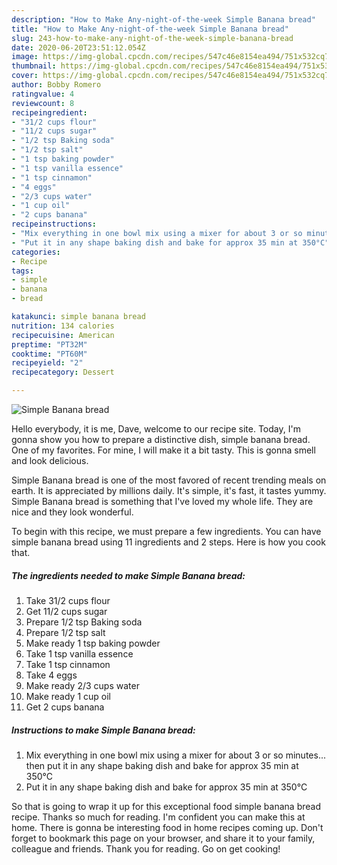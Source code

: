 ```yaml
---
description: "How to Make Any-night-of-the-week Simple Banana bread"
title: "How to Make Any-night-of-the-week Simple Banana bread"
slug: 243-how-to-make-any-night-of-the-week-simple-banana-bread
date: 2020-06-20T23:51:12.054Z
image: https://img-global.cpcdn.com/recipes/547c46e8154ea494/751x532cq70/simple-banana-bread-recipe-main-photo.jpg
thumbnail: https://img-global.cpcdn.com/recipes/547c46e8154ea494/751x532cq70/simple-banana-bread-recipe-main-photo.jpg
cover: https://img-global.cpcdn.com/recipes/547c46e8154ea494/751x532cq70/simple-banana-bread-recipe-main-photo.jpg
author: Bobby Romero
ratingvalue: 4
reviewcount: 8
recipeingredient:
- "31/2 cups flour"
- "11/2 cups sugar"
- "1/2 tsp Baking soda"
- "1/2 tsp salt"
- "1 tsp baking powder"
- "1 tsp vanilla essence"
- "1 tsp cinnamon"
- "4 eggs"
- "2/3 cups water"
- "1 cup oil"
- "2 cups banana"
recipeinstructions:
- "Mix everything in one bowl mix using a mixer for about 3 or so minutes... then put it in any shape baking dish and bake for approx 35 min at 350°C"
- "Put it in any shape baking dish and bake for approx 35 min at 350°C"
categories:
- Recipe
tags:
- simple
- banana
- bread

katakunci: simple banana bread 
nutrition: 134 calories
recipecuisine: American
preptime: "PT32M"
cooktime: "PT60M"
recipeyield: "2"
recipecategory: Dessert

---
```



![Simple Banana bread](https://img-global.cpcdn.com/recipes/547c46e8154ea494/751x532cq70/simple-banana-bread-recipe-main-photo.jpg)

Hello everybody, it is me, Dave, welcome to our recipe site. Today, I'm gonna show you how to prepare a distinctive dish, simple banana bread. One of my favorites. For mine, I will make it a bit tasty. This is gonna smell and look delicious.

Simple Banana bread is one of the most favored of recent trending meals on earth. It is appreciated by millions daily. It's simple, it's fast, it tastes yummy. Simple Banana bread is something that I've loved my whole life. They are nice and they look wonderful.




To begin with this recipe, we must prepare a few ingredients. You can have simple banana bread using 11 ingredients and 2 steps. Here is how you cook that.

<!--inarticleads1-->

##### The ingredients needed to make Simple Banana bread:

1. Take 31/2 cups flour
1. Get 11/2 cups sugar
1. Prepare 1/2 tsp Baking soda
1. Prepare 1/2 tsp salt
1. Make ready 1 tsp baking powder
1. Take 1 tsp vanilla essence
1. Take 1 tsp cinnamon
1. Take 4 eggs
1. Make ready 2/3 cups water
1. Make ready 1 cup oil
1. Get 2 cups banana




<!--inarticleads2-->

##### Instructions to make Simple Banana bread:

1. Mix everything in one bowl mix using a mixer for about 3 or so minutes... then put it in any shape baking dish and bake for approx 35 min at 350°C
1. Put it in any shape baking dish and bake for approx 35 min at 350°C




So that is going to wrap it up for this exceptional food simple banana bread recipe. Thanks so much for reading. I'm confident you can make this at home. There is gonna be interesting food in home recipes coming up. Don't forget to bookmark this page on your browser, and share it to your family, colleague and friends. Thank you for reading. Go on get cooking!
